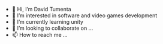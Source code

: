 - 👋 Hi, I’m David Tumenta
- 👀 I’m interested in software and video games development
- 🌱 I’m currently learning unity
- 💞️ I’m looking to collaborate on ...
- 📫 How to reach me ...

<!---
Daveosiris/Daveosiris is a ✨ special ✨ repository because its `README.md` (this file) appears on your GitHub profile.
You can click the Preview link to take a look at your changes.
--->
